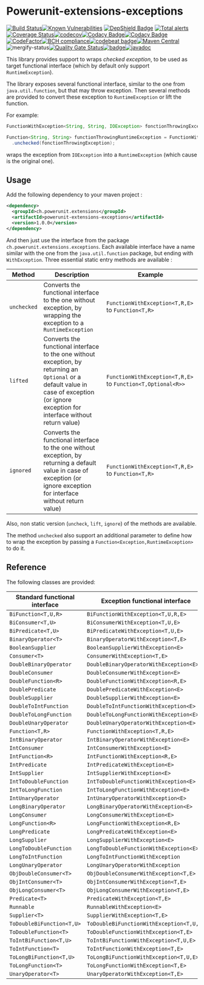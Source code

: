 # Powerunit-extensions-exceptions

[![Build Status](https://travis-ci.com/powerunit/powerunit-extensions-exceptions.svg?branch=master)](https://travis-ci.com/powerunit/powerunit-extensions-exceptions)[![Known Vulnerabilities](https://snyk.io/test/github/powerunit/powerunit-extensions-exceptions/badge.svg?targetFile=pom.xml)](https://snyk.io/test/github/powerunit/powerunit-extensions-exceptions?targetFile=pom.xml) [![DepShield Badge](https://depshield.sonatype.org/badges/powerunit/powerunit-extensions-exceptions/depshield.svg)](https://depshield.github.io) [![Total alerts](https://img.shields.io/lgtm/alerts/g/powerunit/powerunit-extensions-exceptions.svg?logo=lgtm&logoWidth=18)](https://lgtm.com/projects/g/powerunit/powerunit-extensions-exceptions/alerts/)[![Coverage Status](https://coveralls.io/repos/github/powerunit/powerunit-extensions-exceptions/badge.svg?branch=master)](https://coveralls.io/github/powerunit/powerunit-extensions-exceptions?branch=master)[![codecov](https://codecov.io/gh/powerunit/powerunit-extensions-exceptions/branch/master/graph/badge.svg)](https://codecov.io/gh/powerunit/powerunit-extensions-exceptions)[![Codacy Badge](https://api.codacy.com/project/badge/Coverage/54e6f34a650147e48b1864a420695a1c)](https://www.codacy.com/app/mathieu.boretti/powerunit-extensions-exceptions?utm_source=github.com&utm_medium=referral&utm_content=powerunit/powerunit-extensions-exceptions&utm_campaign=Badge_Coverage)[![Codacy Badge](https://api.codacy.com/project/badge/Grade/54e6f34a650147e48b1864a420695a1c)](https://www.codacy.com/app/mathieu.boretti/powerunit-extensions-exceptions?utm_source=github.com&amp;utm_medium=referral&amp;utm_content=powerunit/powerunit-extensions-exceptions&amp;utm_campaign=Badge_Grade)[![CodeFactor](https://www.codefactor.io/repository/github/powerunit/powerunit-extensions-exceptions/badge)](https://www.codefactor.io/repository/github/powerunit/powerunit-extensions-exceptions)[![BCH compliance](https://bettercodehub.com/edge/badge/powerunit/powerunit-extensions-exceptions?branch=master)](https://bettercodehub.com/results/powerunit/powerunit-extensions-exceptions)[![codebeat badge](https://codebeat.co/badges/cdebf167-fee0-46b4-b33d-c613f1586a9d)](https://codebeat.co/projects/github-com-powerunit-powerunit-extensions-exceptions-master)[![Maven Central](https://maven-badges.herokuapp.com/maven-central/ch.powerunit.extensions/powerunit-extensions-exceptions/badge.svg)](https://maven-badges.herokuapp.com/maven-central/ch.powerunit.extensions/powerunit-extensions-exceptions)![mergify-status](https://gh.mergify.io/badges/powerunit/powerunit-extensions-exceptions.png?style=cut)[![Quality Gate Status](https://sonarcloud.io/api/project_badges/measure?project=powerunit_powerunit-extensions-exceptions&metric=alert_status)](https://sonarcloud.io/dashboard?id=powerunit_powerunit-extensions-exceptions)[![badge](https://report.ci/status/powerunit/powerunit-extensions-exceptions/badge.svg?branch=master)](https://report.ci/status/powerunit/powerunit-extensions-exceptions?branch=master)[![javadoc](http://javadoc.io/badge/ch.powerunit.extensions/powerunit-extensions-exceptions.svg?color=yellow)](http://javadoc.io/doc/ch.powerunit.extensions/powerunit-extensions-exceptions)

This library provides support to wraps _checked exception_, to be used as target functional interface (which by default only support `RuntimeException`).

The library exposes several functional interface, similar to the one from `java.util.function`, but that may throw exception. Then several methods are provided to convert these exception to `RuntimeException` or lift the function.

For example:

```java
FunctionWithException<String, String, IOException> fonctionThrowingException = ...;

Function<String, String> functionThrowingRuntimeException = FunctionWithException
  .unchecked(fonctionThrowingException);
```

wraps the exception from `IOException` into a `RuntimeException` (which cause is the original one).

## Usage

Add the following dependency to your maven project :

```xml
<dependency>
  <groupId>ch.powerunit.extensions</groupId>
  <artifactId>powerunit-extensions-exceptions</artifactId>
  <version>1.0.0</version>
</dependency>
```

And then just use the interface from the package `ch.powerunit.extensions.exceptions`. Each available interface have a name similar with the one from the `java.util.function` package, but ending with `WithException`. Three essential static entry methods are available :

| Method      | Description                                                                                                                                                                                | Example                                                         |
| ----------- | ------------------------------------------------------------------------------------------------------------------------------------------------------------------------------------------ | --------------------------------------------------------------- |
| `unchecked` | Converts the functional interface to the one without exception, by wrapping the exception to a `RuntimeException`                                                                          | `FunctionWithException<T,R,E>` to `Function<T,R>`           |
| `lifted`    | Converts the functional interface to the one without exception, by returning an `Optional` or a default value in case of exception (or ignore exception for interface without return value) | `FunctionWithException<T,R,E>` to `Function<T,Optional<R>>` |
| `ignored`   | Converts the functional interface to the one without exception, by returning a default value in case of exception (or ignore exception for interface without return value)               | `FunctionWithException<T,R,E>` to `Function<T,R>`           |

Also, non static version (`uncheck`, `lift`, `ignore`) of the methods are available.

The method `unchecked` also support an additional parameter to define how to wrap the exception by passing a `Function<Exception,RuntimeException>` to do it.

## Reference

The following classes are provided:

| Standard functional interface | Exception functional interface         | Unchecked version       | Lifted version                 | Ignore version                |
| ----------------------------- | -------------------------------------- | ----------------------- | ------------------------------ | -------------- |
| `BiFunction<T,U,R>`             | `BiFunctionWithException<T,U,R,E>`       | `BiFunction<T,U,R>`       | `BiFunction<T,U,Optional<R>>`    | `BiFunction<T,U,R>`      |
| `BiConsumer<T,U>`               | `BiConsumerWithException<T,U,E>`         | `BiConsumer<T,U>`         | `BiConsumer<T,U>`                | `BiConsumer<T,U>`        |
| `BiPredicate<T,U>`              | `BiPredicateWithException<T,U,E>`        | `BiPredicate<T,U>`        | `BiPredicate<T,U>`               | `BiPredicate<T,U>`       |
| `BinaryOperator<T>`             | `BinaryOperatorWithException<T,E>`       | `BinaryOperator<T,U>`     | `BinaryFunction<T,T,Optional<T>>` | `BinaryOperator<T>`      |
| `BooleanSupplier`               | `BooleanSupplierWithException<E>`        | `BooleanSupplier`         | `BooleanSupplier`                | `BooleanSupplier`        |
| `Consumer<T>`                   | `ConsumerWithException<T,E>`             | `Consumer<T>`             | `Consumer<T>`                    | `Consumer<T>`            |
| `DoubleBinaryOperator`          | `DoubleBinaryOperatorWithException<E>`   | `DoubleBinaryOperator`    | `DoubleBinaryOperator`           | `DoubleBinaryOperator`   |
| `DoubleConsumer`                | `DoubleConsumerWithException<E>`         | `DoubleConsumer`          | `DoubleConsumer`                 | `DoubleConsumer`         |
| `DoubleFunction<R>`             | `DoubleFunctionWithException<R,E>`       | `DoubleFunction<R>`       | `DoubleFunction<Optional<R>>`    | `DoubleFunction<R>`      |
| `DoublePredicate`               | `DoublePredicateWithException<E>`        | `DoublePredicate`         | `DoublePredicate`                | `DoublePredicate`        |
| `DoubleSupplier`                | `DoubleSupplierWithException<E>`         | `DoubleSupplier`          | `DoubleSupplier`                 | `DoubleSupplier`         |
| `DoubleToIntFunction`           | `DoubleToIntFunctionWithException<E>`    | `DoubleToIntFunction`     | `DoubleToIntFunction`            | `DoubleToIntFunction`    |
| `DoubleToLongFunction`          | `DoubleToLongFunctionWithException<E>`   | `DoubleToLongFunction`    | `DoubleToLongFunction`           | `DoubleToLongFunction`   |
| `DoubleUnaryOperator`           | `DoubleUnaryOperatorWithException<E>`    | `DoubleUnaryOperator`     | `DoubleUnaryOperator`            | `DoubleUnaryOperator`    |
| `Function<T,R>`                 | `FunctionWithException<T,R,E>`           | `Function<T,R>`           | `Function<T,Optional<R>>`        | `Function<T,R>`          |
| `IntBinaryOperator`             | `IntBinaryOperatorWithException<E>`      | `IntBinaryOperator`       | `IntBinaryOperator`              | `IntBinaryOperator`      |
| `IntConsumer`                   | `IntConsumerWithException<E>`            | `IntConsumer`             | `IntConsumer`                   | `IntConsumer`            |
| `IntFunction<R>`                | `IntFunctionWithException<R,E>`          | `IntFunction<R>`          | `IntFunction<Optional<R>>`       | `IntFunction<R>`         |
| `IntPredicate`                  | `IntPredicateWithException<E>`           | `IntPredicate`            | `IntPredicate`                   | `IntPredicate`           |
| `IntSupplier`                   | `IntSupplierWithException<E>`            | `IntSupplier`             | `IntSupplier`                    | `IntSupplier`            |
| `IntToDoubleFunction`           | `IntToDoubleFunctionWithException<E>`    | `IntToDoubleFunction`     | `IntToDoubleFunction`            | `IntToDoubleFunction`    |
| `IntToLongFunction`             | `IntToLongFunctionWithException<E>`      | `IntToLongFunction`       | `IntToLongFunction`              | `IntToLongFunction`      |
| `IntUnaryOperator`              | `IntUnaryOperatorWithException<E>`       | `IntUnaryOperator`        | `IntUnaryOperator`               | `IntUnaryOperator`       |
| `LongBinaryOperator`            | `LongBinaryOperatorWithException<E>`     | `LongBinaryOperator`      | `LongBinaryOperator`             | `LongBinaryOperator`     |
| `LongConsumer`                  | `LongConsumerWithException<E>`           | `LongConsumer`            | `LongConsumer`                  | `LongConsumer`           |
| `LongFunction<R>`               | `LongFunctionWithException<R,E>`         | `LongFunction<R>`         | `LongFunction<Optional<R>>`      | `LongFunction<R>`        |
| `LongPredicate`                 | `LongPredicateWithException<E>`          | `LongPredicate`           | `LongPredicate`                  | `LongPredicate`          |
| `LongSupplier`                  | `LongSupplierWithException<E>`           | `LongSupplier`            | `LongSupplier`                   | `LongSupplier`           |
| `LongToDoubleFunction`          | `LongToDoubleFunctionWithException<E>`   | `LongToDoubleFunction`    | `LongToDoubleFunction`           | `LongToDoubleFunction`   |
| `LongToIntFunction`             | `LongToIntFunctionWithException`         | `LongToIntFunction`       | `LongToIntFunction`              | `LongToIntFunction`      |
| `LongUnaryOperator`             | `LongUnaryOperatorWithException`         | `LongUnaryOperator`       | `LongUnaryOperator`              | `LongUnaryOperator`      |
| `ObjDoubleConsumer<T>`          | `ObjDoubleConsumerWithException<T,E>`    | `ObjDoubleConsumer<T>`    | `ObjDoubleConsumer<T>`           | `ObjDoubleConsumer<T>`   |
| `ObjIntConsumer<T>`             | `ObjIntConsumerWithException<T,E>`       | `ObjIntConsumer<T>`       | `ObjIntConsumer<T>`              | `ObjIntConsumer<T>`      |
| `ObjLongConsumer<T>`            | `ObjLongConsumerWithException<T,E>`      | `ObjLongConsumer<T>`      | `ObjLongConsumer<T>`             | `ObjLongConsumer<T>`     |
| `Predicate<T>`                  | `PredicateWithException<T,E>`            | `Predicate<T>`            | `Predicate<T>`                   | `Predicate<T>`           |
| `Runnable`                      | `RunnableWithException<E>`               | `Runnable`                | `Runnable`                       | `Runnable`               |
| `Supplier<T>`                   | `SupplierWithException<T,E>`             | `Supplier<T>`             | `Supplier<Optional<T>>`          | `Supplier<T>`            |
| `ToDoubleBiFunction<T,U>`       | `ToDoubleBiFunctionWithException<T,U,E>` | `ToDoubleBiFunction<T,U>` | `ToDoubleBiFunction<T,U>`        | `ToDoubleBiFunction<T,U>`|
| `ToDoubleFunction<T>`           | `ToDoubleFunctionWithException<T,E>`     | `ToDoubleFunction<T>`     | `ToDoubleFunction<T>`            |  `ToDoubleFunction<T>`    |
| `ToIntBiFunction<T,U>`          | `ToIntBiFunctionWithException<T,U,E>`    | `ToIntBiFunction<T,U>`    | `ToIntBiFunction<T,U>`           | `ToIntBiFunction<T,U>`   |
| `ToIntFunction<T>`              | `ToIntFunctionWithException<T,E>`        | `ToIntFunction<T>`        | `ToIntFunction<T>`               | `ToIntFunction<T>`       |
| `ToLongBiFunction<T,U>`         | `ToLongBiFunctionWithException<T,U,E>`   | `ToLongBiFunction<T,U>`   | `ToLongBiFunction<T,U>`          | `ToLongBiFunction<T,U>`  |
| `ToLongFunction<T>`             | `ToLongFunctionWithException<T,E>`       | `ToLongFunction<T>`       | `ToLongFunction<T>`              | `ToLongFunction<T>`      |
| `UnaryOperator<T>`              | `UnaryOperatorWithException<T,E>`        | `UnaryOperator<T>`        | `Function<T,Optional<T>>`        | `UnaryOperator<T>`       |

